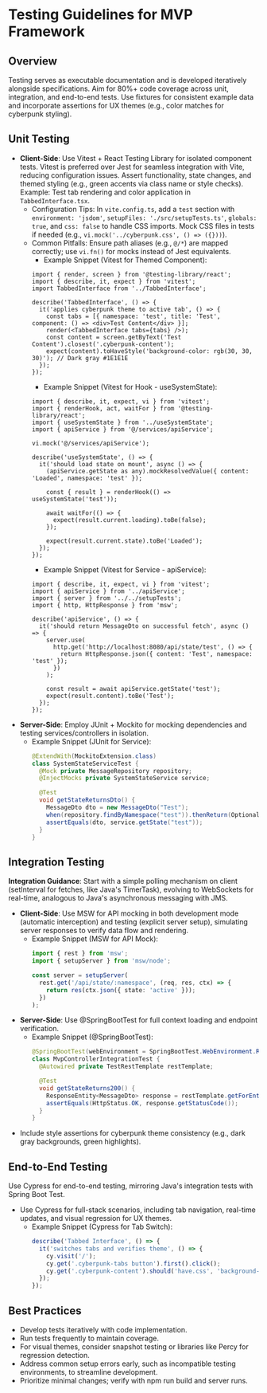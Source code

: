 # Testing Guidelines for MVP Framework

## Overview
Testing serves as executable documentation and is developed iteratively alongside specifications. Aim for 80%+ code coverage across unit, integration, and end-to-end tests. Use fixtures for consistent example data and incorporate assertions for UX themes (e.g., color matches for cyberpunk styling).

## Unit Testing
- **Client-Side**: Use Vitest + React Testing Library for isolated component tests. Vitest is preferred over Jest for seamless integration with Vite, reducing configuration issues. Assert functionality, state changes, and themed styling (e.g., green accents via class name or style checks). Example: Test tab rendering and color application in `TabbedInterface.tsx`.
  - Configuration Tips: In `vite.config.ts`, add a `test` section with `environment: 'jsdom'`, `setupFiles: './src/setupTests.ts'`, `globals: true`, and `css: false` to handle CSS imports. Mock CSS files in tests if needed (e.g., `vi.mock('../cyberpunk.css', () => ({}))`).
  - Common Pitfalls: Ensure path aliases (e.g., `@/*`) are mapped correctly; use `vi.fn()` for mocks instead of Jest equivalents.
    - Example Snippet (Vitest for Themed Component):
    ```tsx
    import { render, screen } from '@testing-library/react';
    import { describe, it, expect } from 'vitest';
    import TabbedInterface from '../TabbedInterface';

    describe('TabbedInterface', () => {
      it('applies cyberpunk theme to active tab', () => {
        const tabs = [{ namespace: 'test', title: 'Test', component: () => <div>Test Content</div> }];
        render(<TabbedInterface tabs={tabs} />);
        const content = screen.getByText('Test Content').closest('.cyberpunk-content');
        expect(content).toHaveStyle('background-color: rgb(30, 30, 30)'); // Dark gray #1E1E1E
      });
    });
    ```
    - Example Snippet (Vitest for Hook - useSystemState):
    ```tsx
    import { describe, it, expect, vi } from 'vitest';
    import { renderHook, act, waitFor } from '@testing-library/react';
    import { useSystemState } from '../useSystemState';
    import { apiService } from '@/services/apiService';

    vi.mock('@/services/apiService');

    describe('useSystemState', () => {
      it('should load state on mount', async () => {
        (apiService.getState as any).mockResolvedValue({ content: 'Loaded', namespace: 'test' });

        const { result } = renderHook(() => useSystemState('test'));

        await waitFor(() => {
          expect(result.current.loading).toBe(false);
        });

        expect(result.current.state).toBe('Loaded');
      });
    });
    ```
    - Example Snippet (Vitest for Service - apiService):
    ```tsx
    import { describe, it, expect, vi } from 'vitest';
    import { apiService } from '../apiService';
    import { server } from '../../setupTests';
    import { http, HttpResponse } from 'msw';

    describe('apiService', () => {
      it('should return MessageDto on successful fetch', async () => {
        server.use(
          http.get('http://localhost:8080/api/state/test', () => {
            return HttpResponse.json({ content: 'Test', namespace: 'test' });
          })
        );

        const result = await apiService.getState('test');
        expect(result.content).toBe('Test');
      });
    });
    ```
- **Server-Side**: Employ JUnit + Mockito for mocking dependencies and testing services/controllers in isolation.
  - Example Snippet (JUnit for Service):
    ```java
    @ExtendWith(MockitoExtension.class)
    class SystemStateServiceTest {
      @Mock private MessageRepository repository;
      @InjectMocks private SystemStateService service;

      @Test
      void getStateReturnsDto() {
        MessageDto dto = new MessageDto("Test");
        when(repository.findByNamespace("test")).thenReturn(Optional.of(dto));
        assertEquals(dto, service.getState("test"));
      }
    }
    ```

## Integration Testing
**Integration Guidance**: Start with a simple polling mechanism on client (setInterval for fetches, like Java's TimerTask), evolving to WebSockets for real-time, analogous to Java's asynchronous messaging with JMS.

- **Client-Side**: Use MSW for API mocking in both development mode (automatic interception) and testing (explicit server setup), simulating server responses to verify data flow and rendering.
  - Example Snippet (MSW for API Mock):
    ```ts
    import { rest } from 'msw';
    import { setupServer } from 'msw/node';

    const server = setupServer(
      rest.get('/api/state/:namespace', (req, res, ctx) => {
        return res(ctx.json({ state: 'active' }));
      })
    );
    ```
- **Server-Side**: Use @SpringBootTest for full context loading and endpoint verification.
  - Example Snippet (@SpringBootTest):
    ```java
    @SpringBootTest(webEnvironment = SpringBootTest.WebEnvironment.RANDOM_PORT)
    class MvpControllerIntegrationTest {
      @Autowired private TestRestTemplate restTemplate;

      @Test
      void getStateReturns200() {
        ResponseEntity<MessageDto> response = restTemplate.getForEntity("/api/state/test", MessageDto.class);
        assertEquals(HttpStatus.OK, response.getStatusCode());
      }
    }
    ```
- Include style assertions for cyberpunk theme consistency (e.g., dark gray backgrounds, green highlights).



## End-to-End Testing
Use Cypress for end-to-end testing, mirroring Java's integration tests with Spring Boot Test.
- Use Cypress for full-stack scenarios, including tab navigation, real-time updates, and visual regression for UX themes.
  - Example Snippet (Cypress for Tab Switch):
    ```js
    describe('Tabbed Interface', () => {
      it('switches tabs and verifies theme', () => {
        cy.visit('/');
        cy.get('.cyberpunk-tabs button').first().click();
        cy.get('.cyberpunk-content').should('have.css', 'background-color', 'rgb(30, 30, 30)');
      });
    });
    ```

## Best Practices
- Develop tests iteratively with code implementation.
- Run tests frequently to maintain coverage.
- For visual themes, consider snapshot testing or libraries like Percy for regression detection.
- Address common setup errors early, such as incompatible testing environments, to streamline development.
- Prioritize minimal changes; verify with npm run build and server runs.
```